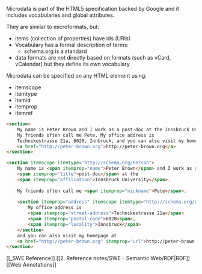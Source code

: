 Microdata is part of the HTML5 specification backed by Google and it includes vocabularies and global attributes.

They are similar to microformats, but:
- items (collection of properties) have ids (URIs)
- Vocabulary has a formal description of terms:
	- schema.org is a standard
- data formats are not directly based on formats (such as vCard, vCalendar) but they define its own vocabulary

Microdata can be specified on any HTML element using:
- itemscope
- itemtype
- itemid
- itemprop
- itemref

```html
<section>
	My name is Peter Brown and I work as a post-doc at the Innsbruck University.
	My friends often call me Pete. My office address is
	Technikestrasse 21a, 6020, Innbruck, and you can also visit my homepage at
	<a href="http://peter-brown.org">http://peter-brown.org</a>
</section>

<section itemscope itemtype="http://schema.org/Person">
	My name is <span itemprop="name">Peter Brown</span> and I work as a
	<span itemprop="title">post-doc</span> at the
	<span itemprop="affiliation">Innsbruck University</span>.
	
	My friends often call me <span itemprop="nickname">Pete</span>.
	
	<section itemprop="address" itemscope itemtype="http://schema.org/Address">
		My office address is 
		<span itemprop="street-address">Technikestrasse 21a</span>
		<span itemprop="postal-code">6020<span>,
		<span itemprop="locality">Innsbruck</span>
	</section>
	and you can also visit my homepage at
	<a href="http://peter-brown.org" itemprop="url">http://peter-brown.org</a>
</section>
```


[[_SWE Reference]]
[[2. Reference notes/SWE - Semantic Web/RDF|RDF]]
[[Web Annotations]]